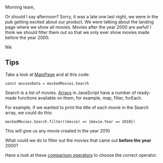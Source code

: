 Morning team,

Or should I say afternoon? Sorry, it was a late one last night, we were in the pub getting excited about our product.
We were talking about the landing page where we show all movies. Movies after the year 2000 are awful! I think
we should filter them out so that we only ever show movies made before the year 2000.

Nik

## Tips

Take a look at [MainPage](../src/pages/MainPage.jsx) and at this code:

`const moviesData = mockedMovies.Search`

Search is a list of movies. [Arrays](https://developer.mozilla.org/en-US/docs/Web/JavaScript/Reference/Global_Objects/Array) in JavaScript have a number of ready-made functions available on them, for example,
map, filter, forEach.

For example, if we wanted to print the title of each movie in the Search array, we could do this:

`mockedMovies.Search.filter((movie) => {movie.Year == 2010})`

This will give us any movie created in the year 2010

What could we do to filter out the movies that came out **before the year** 2000?

Have a look at these [comparison operators](https://www.w3schools.com/js/js_comparisons.asp) to choose the correct operator.

